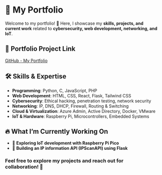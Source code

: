 # 🚀 My Portfolio

Welcome to my portfolio! 🎯 Here, I showcase my **skills, projects, and current work** related to **cybersecurity, web development, networking, and IoT**.

## 📌 Portfolio Project Link
[GitHub - My Portfolio](https://thenareshofficial.github.io/portfolio/)

## 🛠️ Skills & Expertise
- **Programming**: Python, C, JavaScript, PHP  
- **Web Development**: HTML, CSS, React, Flask, Tailwind CSS  
- **Cybersecurity**: Ethical hacking, penetration testing, network security  
- **Networking**: IP, DNS, DHCP, Firewall, Routing & Switching  
- **Cloud & Virtualization**: Azure Admin, Active Directory, Docker, VMware  
- **IoT & Hardware**: Raspberry Pi, Microcontrollers, Embedded Systems  

## 🔥 What I’m Currently Working On
- 🔹 **Exploring IoT development with Raspberry Pi Pico**  
- 🔹 **Building an IP information API (IPScanAPI) using Flask**  


### Feel free to explore my projects and reach out for collaboration! 🚀
